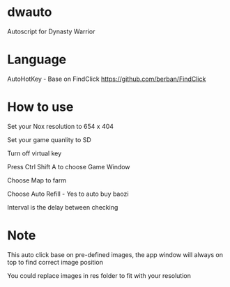 # dwauto
Autoscript for Dynasty Warrior

# Language
AutoHotKey - Base on FindClick https://github.com/berban/FindClick

# How to use
Set your Nox resolution to 654 x 404

Set your game quanlity to SD

Turn off virtual key

Press Ctrl Shift A to choose Game Window

Choose Map to farm

Choose Auto Refill - Yes to auto buy baozi

Interval is the delay between checking

# Note
This auto click base on pre-defined images, the app window will always on top to find correct image position

You could replace images in res folder to fit with your resolution
